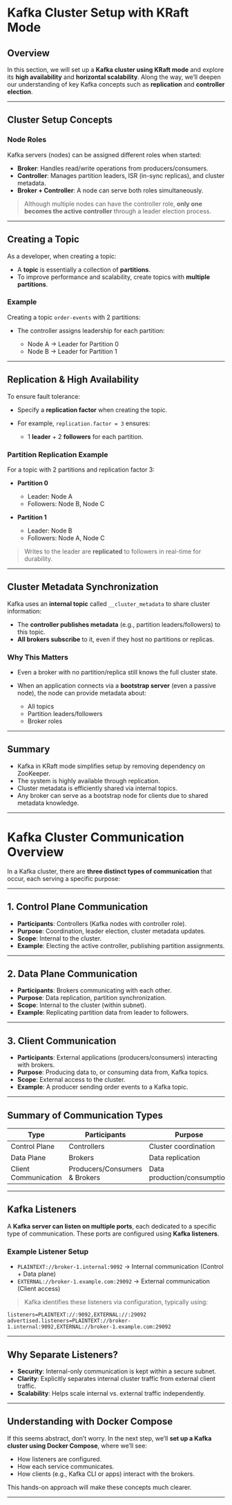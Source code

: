 # Kafka Cluster Setup with KRaft Mode

## Overview

In this section, we will set up a **Kafka cluster using KRaft mode** and explore its **high availability** and **horizontal scalability**. Along the way, we’ll deepen our understanding of key Kafka concepts such as **replication** and **controller election**.

---

## Cluster Setup Concepts

### Node Roles

Kafka servers (nodes) can be assigned different roles when started:

* **Broker**: Handles read/write operations from producers/consumers.
* **Controller**: Manages partition leaders, ISR (in-sync replicas), and cluster metadata.
* **Broker + Controller**: A node can serve both roles simultaneously.

> Although multiple nodes can have the controller role, **only one becomes the active controller** through a leader election process.

---

## Creating a Topic

As a developer, when creating a topic:

* A **topic** is essentially a collection of **partitions**.
* To improve performance and scalability, create topics with **multiple partitions**.

### Example

Creating a topic `order-events` with 2 partitions:

* The controller assigns leadership for each partition:

    * Node A → Leader for Partition 0
    * Node B → Leader for Partition 1

---

## Replication & High Availability

To ensure fault tolerance:

* Specify a **replication factor** when creating the topic.
* For example, `replication.factor = 3` ensures:

    * 1 **leader** + 2 **followers** for each partition.

### Partition Replication Example

For a topic with 2 partitions and replication factor 3:

* **Partition 0**

    * Leader: Node A
    * Followers: Node B, Node C
* **Partition 1**

    * Leader: Node B
    * Followers: Node A, Node C

> Writes to the leader are **replicated** to followers in real-time for durability.

---

## Cluster Metadata Synchronization

Kafka uses an **internal topic** called `__cluster_metadata` to share cluster information:

* The **controller publishes metadata** (e.g., partition leaders/followers) to this topic.
* **All brokers subscribe** to it, even if they host no partitions or replicas.

### Why This Matters

* Even a broker with no partition/replica still knows the full cluster state.
* When an application connects via a **bootstrap server** (even a passive node), the node can provide metadata about:

    * All topics
    * Partition leaders/followers
    * Broker roles

---

## Summary

* Kafka in KRaft mode simplifies setup by removing dependency on ZooKeeper.
* The system is highly available through replication.
* Cluster metadata is efficiently shared via internal topics.
* Any broker can serve as a bootstrap node for clients due to shared metadata knowledge.

---

# Kafka Cluster Communication Overview

In a Kafka cluster, there are **three distinct types of communication** that occur, each serving a specific purpose:

---

## 1. **Control Plane Communication**

* **Participants**: Controllers (Kafka nodes with controller role).
* **Purpose**: Coordination, leader election, cluster metadata updates.
* **Scope**: Internal to the cluster.
* **Example**: Electing the active controller, publishing partition assignments.

---

## 2. **Data Plane Communication**

* **Participants**: Brokers communicating with each other.
* **Purpose**: Data replication, partition synchronization.
* **Scope**: Internal to the cluster (within subnet).
* **Example**: Replicating partition data from leader to followers.

---

## 3. **Client Communication**

* **Participants**: External applications (producers/consumers) interacting with brokers.
* **Purpose**: Producing data to, or consuming data from, Kafka topics.
* **Scope**: External access to the cluster.
* **Example**: A producer sending order events to a Kafka topic.

---

## Summary of Communication Types

| Type                 | Participants                  | Purpose                     | Scope    |
| -------------------- | ----------------------------- | --------------------------- | -------- |
| Control Plane        | Controllers                   | Cluster coordination        | Internal |
| Data Plane           | Brokers                       | Data replication            | Internal |
| Client Communication | Producers/Consumers & Brokers | Data production/consumption | External |

---

## Kafka Listeners

A **Kafka server can listen on multiple ports**, each dedicated to a specific type of communication. These ports are configured using **Kafka listeners**.

### Example Listener Setup

* `PLAINTEXT://broker-1.internal:9092` → Internal communication (Control + Data plane)
* `EXTERNAL://broker-1.example.com:29092` → External communication (Client access)

> Kafka identifies these listeners via configuration, typically using:

```properties
listeners=PLAINTEXT://:9092,EXTERNAL://:29092
advertised.listeners=PLAINTEXT://broker-1.internal:9092,EXTERNAL://broker-1.example.com:29092
```

---

## Why Separate Listeners?

* **Security**: Internal-only communication is kept within a secure subnet.
* **Clarity**: Explicitly separates internal cluster traffic from external client traffic.
* **Scalability**: Helps scale internal vs. external traffic independently.

---

## Understanding with Docker Compose

If this seems abstract, don’t worry. In the next step, we’ll **set up a Kafka cluster using Docker Compose**, where we’ll see:

* How listeners are configured.
* How each service communicates.
* How clients (e.g., Kafka CLI or apps) interact with the brokers.

This hands-on approach will make these concepts much clearer.

---
